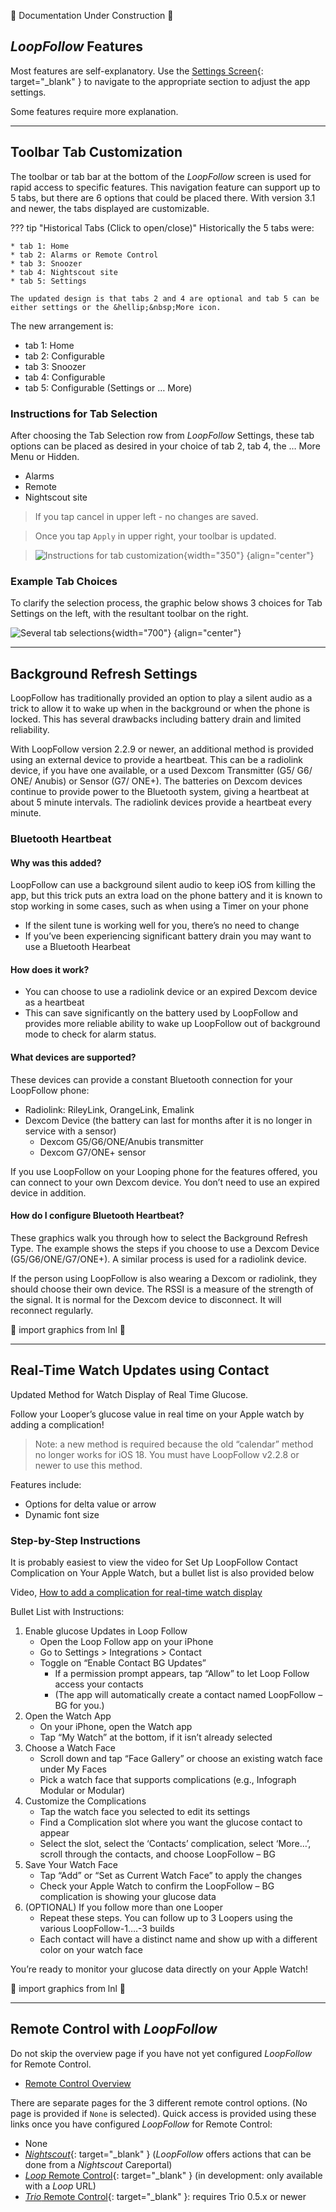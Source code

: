
🚧 Documentation Under Construction 🚧

<!--todo-->
<!--Notes: be sure to add this info

-->

## *LoopFollow* Features

Most features are self-explanatory. Use the [Settings Screen](lf-setup.md#settings-screen){: target="_blank" } to navigate to the appropriate section to adjust the app settings.

Some features require more explanation. 

- - -

## Toolbar Tab Customization

The toolbar or tab bar at the bottom of the *LoopFollow* screen is used for rapid access to specific features. This navigation feature can support up to 5 tabs, but there are 6 options that could be placed there. With version 3.1 and newer, the tabs displayed are customizable.

??? tip "Historical Tabs (Click to open/close)"
    Historically the 5 tabs were:

    * tab 1: Home
    * tab 2: Alarms or Remote Control
    * tab 3: Snoozer
    * tab 4: Nightscout site
    * tab 5: Settings

    The updated design is that tabs 2 and 4 are optional and tab 5 can be either settings or the &hellip;&nbsp;More icon.

The new arrangement is:

* tab 1: Home
* tab 2: Configurable
* tab 3: Snoozer
* tab 4: Configurable
* tab 5: Configurable (Settings or &hellip;&nbsp;More)

### Instructions for Tab Selection

After choosing the Tab Selection row from *LoopFollow* Settings, these tab options can be placed as desired in your choice of tab 2, tab 4, the &hellip;&nbsp;More Menu or Hidden. 

* Alarms
* Remote
* Nightscout site

> If you tap cancel in upper left - no changes are saved. 

> Once you tap `Apply` in upper right, your toolbar is updated.

> ![Instructions for tab customization](img/lf-tab-custom-instructions.svg){width="350"}
{align="center"}


### Example Tab Choices

To clarify the selection process, the graphic below shows 3 choices for Tab Settings on the left, with the resultant toolbar on the right.

![Several tab selections](img/lf-tab-custom.svg){width="700"}
{align="center"}


- - -

## Background Refresh Settings

LoopFollow has traditionally provided an option to play a silent audio as a trick to allow it to wake up when in the background or when the phone is locked. This has several drawbacks including battery drain and limited reliability.

With LoopFollow version 2.2.9 or newer, an additional method is provided using an external device to provide a heartbeat. This can be a radiolink device, if you have one available, or a used Dexcom Transmitter (G5/ G6/ ONE/ Anubis) or Sensor (G7/ ONE+). The batteries on Dexcom devices continue to provide power to the Bluetooth system, giving a heartbeat at about 5 minute intervals. The radiolink devices provide a heartbeat every minute.

### Bluetooth Heartbeat

#### Why was this added?

LoopFollow can use a background silent audio to keep iOS from killing the app, but this trick puts an extra load on the phone battery and it is known to stop working in some cases, such as when using a Timer on your phone

* If the silent tune is working well for you, there’s no need to change
* If you’ve been experiencing significant battery drain you may want to use a Bluetooth Hearbeat

#### How does it work?

* You can choose to use a radiolink device or an expired Dexcom device as a heartbeat
* This can save significantly on the battery used by LoopFollow and provides more reliable ability to wake up LoopFollow out of background mode to check for alarm status.

#### What devices are supported?

These devices can provide a constant Bluetooth connection for your LoopFollow phone:

* Radiolink:  RileyLink, OrangeLink,  Emalink
* Dexcom Device (the battery can last for months after it is no longer in service with a sensor)
    * Dexcom G5/G6/ONE/Anubis transmitter
    * Dexcom G7/ONE+ sensor

If you use LoopFollow on your Looping phone for the features offered, you can connect to your own Dexcom device. You don’t need to use an expired device in addition.

#### How do I configure Bluetooth Heartbeat?

These graphics walk you through how to select the Background Refresh Type.  The example shows the steps if you choose to use a Dexcom Device (G5/G6/ONE/G7/ONE+). A similar process is used for a radiolink device.

If the person using LoopFollow is also wearing a Dexcom or radiolink, they should choose their own device. The RSSI is a measure of the strength of the signal. It is normal for the Dexcom device to disconnect. It will reconnect regularly.

🚧 import graphics from lnl 🚧

- - -

## Real-Time Watch Updates using Contact

Updated Method for Watch Display of Real Time Glucose.

Follow your Looper’s glucose value in real time on your Apple watch by adding a complication! 

> Note: a new method is required because the old “calendar” method no longer works for iOS 18. You must have LoopFollow v2.2.8 or newer to use this method.

Features include:

* Options for delta value or arrow
* Dynamic font size

### Step-by-Step Instructions

It is probably easiest to view the video for Set Up LoopFollow Contact Complication on Your Apple Watch, but a bullet list is also provided below

Video, [How to add a complication for real-time watch display](https://youtu.be/xQ6pd80tKT4)

Bullet List with Instructions:

1. Enable glucose Updates in Loop Follow
    * Open the Loop Follow app on your iPhone
    * Go to Settings > Integrations > Contact
    * Toggle on “Enable Contact BG Updates”
        * If a permission prompt appears, tap “Allow” to let Loop Follow access your contacts
        * (The app will automatically create a contact named LoopFollow – BG for you.)
2. Open the Watch App
    * On your iPhone, open the Watch app
    * Tap “My Watch” at the bottom, if it isn’t already selected
3. Choose a Watch Face
    * Scroll down and tap “Face Gallery” or choose an existing watch face under My Faces
    * Pick a watch face that supports complications (e.g., Infograph Modular or Modular)
4. Customize the Complications
    * Tap the watch face you selected to edit its settings
    * Find a Complication slot where you want the glucose contact to appear
    * Select the slot, select the ‘Contacts’ complication, select ‘More…’, scroll through the contacts, and choose LoopFollow – BG
5. Save Your Watch Face
    * Tap “Add” or “Set as Current Watch Face” to apply the changes
    * Check your Apple Watch to confirm the LoopFollow – BG complication is showing your glucose data
6. (OPTIONAL) If you follow more than one Looper
    * Repeat these steps. You can follow up to 3 Loopers using the various LoopFollow-1….-3 builds
    * Each contact will have a distinct name and show up with a different color on your watch face

You’re ready to monitor your glucose data directly on your Apple Watch!

🚧 import graphics from lnl 🚧

- - -

## Remote Control with *LoopFollow*

Do not skip the overview page if you have not yet configured *LoopFollow* for Remote Control.

* [Remote Control Overview](../remote/remote-control-overview.md)

There are separate pages for the 3 different remote control options. (No page is provided if `None` is selected).
Quick access is provided using these links once you have configured *LoopFollow* for Remote Control:

* None
* [*Nightscout*](../remote/remote-control-nightscout.md){: target="_blank" } (*LoopFollow* offers actions that can be done from a *Nightscout* Careportal)
* [*Loop* Remote Control](../remote/remote-control-loop.md){: target="_blank" } (in development: only available with a *Loop* URL)
* [*Trio* Remote Control](../remote/remote-control-trio.md){: target="_blank" }: requires Trio 0.5.x or newer

